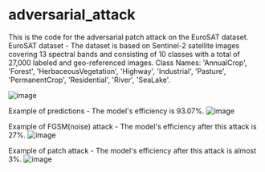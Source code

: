 # adversarial_attack
This is the code for the adversarial patch attack on the EuroSAT dataset. 
EuroSAT dataset - The dataset is based on Sentinel-2 satellite images covering 13 spectral bands and consisting of 10 classes with a total of 27,000 labeled and geo-referenced images. 
Class Names: 'AnnualCrop', 'Forest', 'HerbaceousVegetation', 'Highway', 'Industrial', 'Pasture', 'PermanentCrop', 'Residential', 'River', 'SeaLake'.


![image](https://github.com/user-attachments/assets/dcfc17ea-0744-44e7-b47d-8db32d7285cb)

Example of predictions - The model's efficiency is 93.07%.
![image](https://github.com/user-attachments/assets/5fb2aca9-a717-4f9e-b0ea-7a37fb6eea86)

Example of FGSM(noise) attack - The model's efficiency after this attack is 27%.
![image](https://github.com/user-attachments/assets/5da49582-b0a4-40d5-aa7e-a28dda070c0d)

Example of patch attack - The model's efficiency after this attack is almost 3%.
![image](https://github.com/user-attachments/assets/b3ab03b5-18a2-4094-8610-54c33ea24f37)



